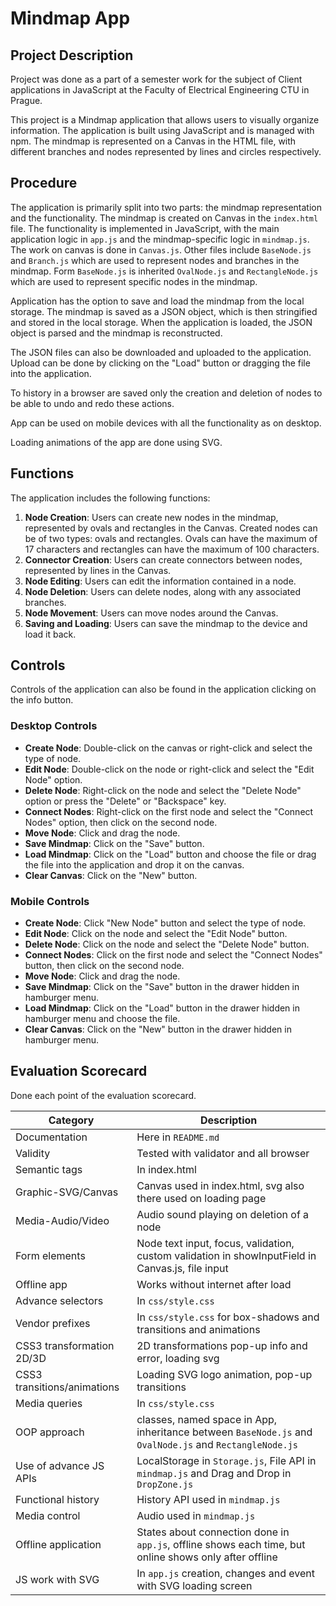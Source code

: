 # Mindmap App

## Project Description
Project was done as a part of a semester work for the subject of Client applications in JavaScript at the Faculty of Electrical Engineering CTU in Prague.

This project is a Mindmap application that allows users to visually organize information.
The application is built using JavaScript and is managed with npm. The mindmap is represented on a Canvas
in the HTML file, with different branches and nodes represented by lines and circles respectively.


## Procedure

The application is primarily split into two parts: the mindmap representation and the functionality.
The mindmap is created on Canvas in the `index.html` file. The functionality is implemented in JavaScript,
with the main application logic in `app.js` and the mindmap-specific logic in `mindmap.js`. The work on canvas is done
in `Canvas.js`. Other files include `BaseNode.js` and `Branch.js` which are used to represent nodes and branches in the mindmap.
Form `BaseNode.js` is inherited `OvalNode.js` and `RectangleNode.js` which are used to represent specific nodes in the mindmap.

Application has the option to save and load the mindmap from the local storage. The mindmap is saved as a JSON object,
which is then stringified and stored in the local storage. When the application is loaded, the JSON object is parsed
and the mindmap is reconstructed.

The JSON files can also be downloaded and uploaded to the application. Upload can be done by clicking on the "Load"
button or dragging the file into the application.

To history in a browser are saved only the creation and deletion of nodes to be able to undo and redo these actions.

App can be used on mobile devices with all the functionality as on desktop.

Loading animations of the app are done using SVG.


## Functions


The application includes the following functions:

1. **Node Creation**: Users can create new nodes in the mindmap, represented by ovals and rectangles in the Canvas.
Created nodes can be of two types: ovals and rectangles. Ovals can have the maximum of 17 characters and rectangles can have the maximum of 100 characters.
2. **Connector Creation**: Users can create connectors between nodes, represented by lines in the Canvas.
3. **Node Editing**: Users can edit the information contained in a node.
4. **Node Deletion**: Users can delete nodes, along with any associated branches.
5. **Node Movement**: Users can move nodes around the Canvas.
6. **Saving and Loading**: Users can save the mindmap to the device and load it back.


## Controls
Controls of the application can also be found in the application clicking on the info button.

### Desktop Controls
- **Create Node**: Double-click on the canvas or right-click and select the type of node.
- **Edit Node**: Double-click on the node or right-click and select the "Edit Node" option.
- **Delete Node**: Right-click on the node and select the "Delete Node" option or press the "Delete" or "Backspace" key.
- **Connect Nodes**: Right-click on the first node and select the "Connect Nodes" option, then click on the second node.
- **Move Node**: Click and drag the node.
- **Save Mindmap**: Click on the "Save" button.
- **Load Mindmap**: Click on the "Load" button and choose the file or drag the file into the application and drop it on the canvas.
- **Clear Canvas**: Click on the "New" button.

### Mobile Controls
- **Create Node**: Click "New Node" button and select the type of node.
- **Edit Node**: Click on the node and select the "Edit Node" button.
- **Delete Node**: Click on the node and select the "Delete Node" button.
- **Connect Nodes**: Click on the first node and select the "Connect Nodes" button, then click on the second node.
- **Move Node**: Click and drag the node.
- **Save Mindmap**: Click on the "Save" button in the drawer hidden in hamburger menu.
- **Load Mindmap**: Click on the "Load" button in the drawer hidden in hamburger menu and choose the file.
- **Clear Canvas**: Click on the "New" button in the drawer hidden in hamburger menu.

## Evaluation Scorecard
Done each point of the evaluation scorecard.

| Category                    | Description                                                                                             |
|-----------------------------|---------------------------------------------------------------------------------------------------------|
| Documentation               | Here in `README.md`                                                                                     |
| Validity                    | Tested with validator and all browser                                                                   |
| Semantic tags               | In index.html                                                                                           |
| Graphic-SVG/Canvas          | Canvas used in index.html, svg also there used on loading page                                          |
| Media-Audio/Video           | Audio sound playing on deletion of a node                                                               |
| Form elements               | Node text input, focus, validation, custom validation in showInputField in Canvas.js, file input        |
| Offline app                 | Works without internet after load                                                                       |
| Advance selectors           | In `css/style.css`                                                                                      |
| Vendor prefixes             | In `css/style.css` for box-shadows and transitions and animations                                       |
| CSS3 transformation 2D/3D   | 2D transformations pop-up info and error, loading svg                                                   |
| CSS3 transitions/animations | Loading SVG logo animation, pop-up transitions                                                          |
| Media queries               | In `css/style.css`                                                                                      |
| OOP approach                | classes, named space in App, inheritance between `BaseNode.js` and `OvalNode.js` and `RectangleNode.js` |
| Use of advance JS APIs      | LocalStorage in `Storage.js`, File API in `mindmap.js` and Drag and Drop in `DropZone.js`               |
| Functional history          | History API used in `mindmap.js`                                                                        |
| Media control               | Audio used in `mindmap.js`                                                                              |
| Offline application         | States about connection done in `app.js`, offline shows each time, but online shows only after offline  |
| JS work with SVG            | In `app.js` creation, changes and event with SVG loading screen                                         |

